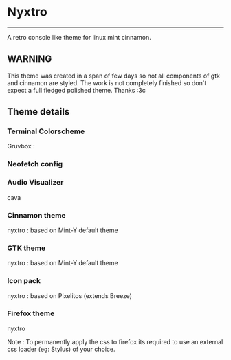 # Nyxtro
--------
A retro console like theme for linux mint cinnamon.

## WARNING
This theme was created in a span of few days so not all components of gtk and cinnamon are styled. The work is not completely finished so don't expect a full fledged polished theme. Thanks :3c

## Theme details

### Terminal Colorscheme
Gruvbox :

### Neofetch config

### Audio Visualizer
cava

### Cinnamon theme
nyxtro : based on Mint-Y default theme

### GTK theme
nyxtro : based on Mint-Y default theme

### Icon pack
nyxtro : based on Pixelitos (extends Breeze)

### Firefox theme
nyxtro

Note : To permanently apply the css to firefox its required to use an external css loader (eg: Stylus) of your choice.
